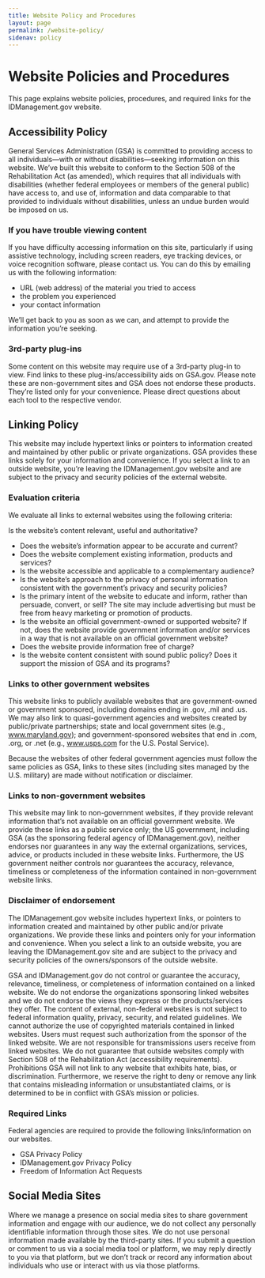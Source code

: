 ```yaml
---
title: Website Policy and Procedures
layout: page
permalink: /website-policy/
sidenav: policy
---
```


# Website Policies and Procedures

This page explains website policies, procedures, and required links for the IDManagement.gov website.

## Accessibility Policy

General Services Administration (GSA) is committed to providing access to all individuals—with or without disabilities—seeking information on this website. We’ve built this website to conform to the Section 508 of the Rehabilitation Act (as amended), which requires that all individuals with disabilities (whether federal employees or members of the general public) have access to, and use of, information and data comparable to that provided to individuals without disabilities, unless an undue burden would be imposed on us.

### If you have trouble viewing content

If you have difficulty accessing information on this site, particularly if using assistive technology, including screen readers, eye tracking devices, or voice recognition software, please contact us. You can do this by emailing us with the following information:

- URL (web address) of the material you tried to access
- the problem you experienced
- your contact information

We’ll get back to you as soon as we can, and attempt to provide the information you’re seeking.

### 3rd-party plug-ins
Some content on this website may require use of a 3rd-party plug-in to view. Find links to these plug-ins/accessibility aids on GSA.gov. Please note these are non-government sites and GSA does not endorse these products. They’re listed only for your convenience. Please direct questions about each tool to the respective vendor.

## Linking Policy

This website may include hypertext links or pointers to information created and maintained by other public or private organizations. GSA provides these links solely for your information and convenience. If you select a link to an outside website, you’re leaving the IDManagement.gov website and are subject to the privacy and security policies of the external website.

### Evaluation criteria

We evaluate all links to external websites using the following criteria:

Is the website’s content relevant, useful and authoritative?
- Does the website’s information appear to be accurate and current?
- Does the website complement existing information, products and services?
- Is the website accessible and applicable to a complementary audience?
- Is the website’s approach to the privacy of personal information consistent with the government’s privacy and security policies?
- Is the primary intent of the website to educate and inform, rather than persuade, convert, or sell? The site may include advertising but must be free from heavy marketing or promotion of products.
- Is the website an official government-owned or supported website? If not, does the website provide government information and/or services in a way that is not available on an official government website?
- Does the website provide information free of charge?
- Is the website content consistent with sound public policy? Does it support the mission of GSA and its programs?

### Links to other government websites

This website links to publicly available websites that are government-owned or government sponsored, including domains ending in .gov, .mil and .us. We may also link to quasi-government agencies and websites created by public/private partnerships; state and local government sites (e.g., www.maryland.gov); and government-sponsored websites that end in .com, .org, or .net (e.g., www.usps.com for the U.S. Postal Service).

Because the websites of other federal government agencies must follow the same policies as GSA, links to these sites (including sites managed by the U.S. military) are made without notification or disclaimer.

### Links to non-government websites

This website may link to non-government websites, if they provide relevant information that’s not available on an official government website. We provide these links as a public service only; the US government, including GSA (as the sponsoring federal agency of IDManagement.gov), neither endorses nor guarantees in any way the external organizations, services, advice, or products included in these website links. Furthermore, the US government neither controls nor guarantees the accuracy, relevance, timeliness or completeness of the information contained in non-government website links.

### Disclaimer of endorsement

The IDManagement.gov website includes hypertext links, or pointers to information created and maintained by other public and/or private organizations. We provide these links and pointers only for your information and convenience. When you select a link to an outside website, you are leaving the IDManagement.gov site and are subject to the privacy and security policies of the owners/sponsors of the outside website.

GSA and IDManagement.gov do not control or guarantee the accuracy, relevance, timeliness, or completeness of information contained on a linked website.
We do not endorse the organizations sponsoring linked websites and we do not endorse the views they express or the products/services they offer.
The content of external, non-federal websites is not subject to federal information quality, privacy, security, and related guidelines.
We cannot authorize the use of copyrighted materials contained in linked websites. Users must request such authorization from the sponsor of the linked website.
We are not responsible for transmissions users receive from linked websites.
We do not guarantee that outside websites comply with Section 508 of the Rehabilitation Act (accessibility requirements).
Prohibitions
GSA will not link to any website that exhibits hate, bias, or discrimination. Furthermore, we reserve the right to deny or remove any link that contains misleading information or unsubstantiated claims, or is determined to be in conflict with GSA’s mission or policies.

### Required Links

Federal agencies are required to provide the following links/information on our websites.

- GSA Privacy Policy
- IDManagement.gov Privacy Policy
- Freedom of Information Act Requests

## Social Media Sites

Where we manage a presence on social media sites to share government information and engage with our audience, we do not collect any personally identifiable information through those sites. We do not use personal information made available by the third-party sites. If you submit a question or comment to us via a social media tool or platform, we may reply directly to you via that platform, but we don’t track or record any information about individuals who use or interact with us via those platforms.
